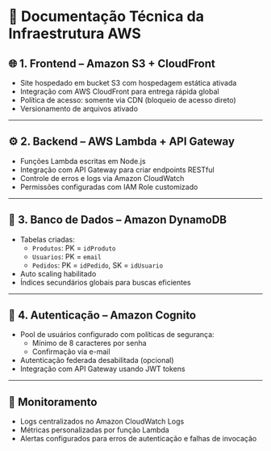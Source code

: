 # 📜 Documentação Técnica da Infraestrutura AWS

## 🌐 1. Frontend – Amazon S3 + CloudFront

- Site hospedado em bucket S3 com hospedagem estática ativada
- Integração com AWS CloudFront para entrega rápida global
- Política de acesso: somente via CDN (bloqueio de acesso direto)
- Versionamento de arquivos ativado

---

## ⚙️ 2. Backend – AWS Lambda + API Gateway

- Funções Lambda escritas em Node.js
- Integração com API Gateway para criar endpoints RESTful
- Controle de erros e logs via Amazon CloudWatch
- Permissões configuradas com IAM Role customizado

---

## 🧩 3. Banco de Dados – Amazon DynamoDB

- Tabelas criadas:
  - `Produtos`: PK = `idProduto`
  - `Usuarios`: PK = `email`
  - `Pedidos`: PK = `idPedido`, SK = `idUsuario`
- Auto scaling habilitado
- Índices secundários globais para buscas eficientes

---

## 🔐 4. Autenticação – Amazon Cognito

- Pool de usuários configurado com políticas de segurança:
  - Mínimo de 8 caracteres por senha
  - Confirmação via e-mail
- Autenticação federada desabilitada (opcional)
- Integração com API Gateway usando JWT tokens

---

## 🧭 Monitoramento

- Logs centralizados no Amazon CloudWatch Logs
- Métricas personalizadas por função Lambda
- Alertas configurados para erros de autenticação e falhas de invocação
